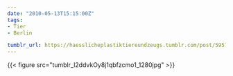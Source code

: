 ```yaml
---
date: "2010-05-13T15:15:00Z"
tags:
- Tier
- Berlin

tumblr_url: https://haesslicheplastiktiereundzeugs.tumblr.com/post/595726887
---
```

{{< figure src="tumblr_l2ddvkOy8j1qbfzcmo1_1280jpg" >}} 

